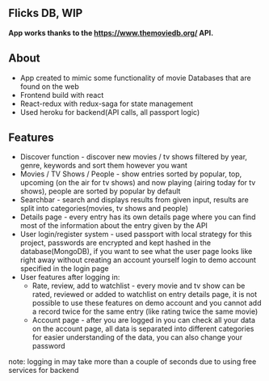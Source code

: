 
## Flicks DB, WIP

**App works thanks to the https://www.themoviedb.org/ API.**

## About
- App created to mimic some functionality of movie Databases that are found on the web
- Frontend build with react 
- React-redux with redux-saga for state management
- Used heroku for backend(API calls, all passport logic)

## Features

- Discover function - discover new movies / tv shows filtered by year, genre, keywords and sort them however you want
- Movies / TV Shows / People - show entries sorted by popular, top, upcoming (on the air for tv shows)  and now playing (airing today for tv shows), people are sorted by popular by default
- Searchbar - search and displays results from given input, results are split into categories(movies, tv shows and people)
- Details page - every entry has its own details page where you can find most of the information about the entry given by the API
- User login/register system - used passport with local strategy for this project, passwords are encrypted and kept hashed in the database(MongoDB), if you want to see what the user page looks like right away without creating an account yourself login to demo account specified in the login page
- User features after logging in: 
	- Rate, review, add to watchlist - every movie and tv show can be rated, reviewed or added to watchlist on entry details page, it is not possible to use these features on demo account and you cannot add a record twice for the same entry (like rating twice the same movie)
	- Account page - after you are logged in you can check all your data on the account page, all data is separated into different categories for easier understanding of the data, you can also change your password 

note: logging in may take more than a couple of seconds due to using free services for backend